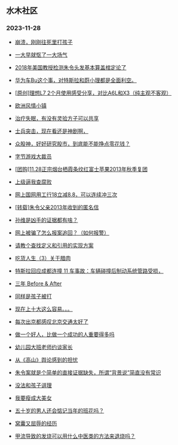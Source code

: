 ## 水木社区 
### 2023-11-28

+ [崩溃，刚刚往死里打孩子](https://www.mysmth.net/nForum/article/ChildEducation/2313127)

+ [一大早就怄了一大场气](https://www.mysmth.net/nForum/article/FamilyLife/1766499382)

+ [2018年美国教授检测朱令头发基本算盖棺定论了](https://www.mysmth.net/nForum/article/Tooooold/382269)

+ [华为车Bu这个事，对特斯拉和蔚小理都是全面利空。](https://www.mysmth.net/nForum/article/GreenAuto/1415497)

+ [[原创]理想L7 2个月使用感受分享，对比A6L和X3（纯主观不客观）](https://www.mysmth.net/nForum/article/AutoWorld/1944729379)

+ [欧洲风情小镇](https://www.mysmth.net/nForum/article/Geography/566977)

+ [治疗失眠，有没有灵验方子可以共享](https://www.mysmth.net/nForum/article/Shuibuzhao/49199)

+ [士兵突击，现在看还是神剧啊，](https://www.mysmth.net/nForum/article/TV/1661815)

+ [众股神，好好研究股市，到底能不能挣点零花钱？](https://www.mysmth.net/nForum/article/Stock/10706174)

+ [字节游戏大裁员](https://www.mysmth.net/nForum/article/WorkLife/3446509)

+ [[团购]11.28正宗烟台栖霞条纹红富士苹果2013年秋季复团](https://www.mysmth.net/nForum/article/ADAgent_TG/1313181)

+ [上级逼我查腐败](https://www.mysmth.net/nForum/article/WorkLife/3447126)

+ [网上国网用工行18立减8.8，可以连续冲三次](https://www.mysmth.net/nForum/article/CouponsLife/4463782)

+ [[转载]朱令父亲2013年收到的匿名信](https://www.mysmth.net/nForum/article/Tooooold/383510)

+ [孙维是凶手的证据都有啥？](https://www.mysmth.net/nForum/article/FamilyLife/1766500459)

+ [网上被骗了怎么报案追回？（如何报警）](https://www.mysmth.net/nForum/article/ClassicalMusic/105488)

+ [请教个查找定义和引用的实现方案](https://www.mysmth.net/nForum/article/Java/442836)

+ [吃货人生（3）关于腊肉](https://www.mysmth.net/nForum/article/Food/1695401)

+ [特斯拉回应成都连撞 11 车事故：车辆碰撞后制动系统管路受损，](https://www.mysmth.net/nForum/article/GreenAuto/1416370)

+ [三年 Before & After](https://www.mysmth.net/nForum/article/ITExpress/2505688)

+ [同样是孩子被打](https://www.mysmth.net/nForum/article/ChildEducation/2314606)

+ [现在上十大这么容易。。。](https://www.mysmth.net/nForum/article/Tooooold/382363)

+ [每次出京都感叹北京交通太好了](https://www.mysmth.net/nForum/article/AutoWorld/1944730153)

+ [做一个好人，比做一个成功的人重要得多吗](https://www.mysmth.net/nForum/article/FamilyLife/1766502000)

+ [幼儿园大班老师约谈家长](https://www.mysmth.net/nForum/article/ChildEducation/2314672)

+ [从《高山》舆论感到的担忧](https://www.mysmth.net/nForum/article/Movie/3551025)

+ [朱令案就是个简单的直接证据缺失，所谓“背景说”简直没有常识](https://www.mysmth.net/nForum/article/FamilyLife/1766501314)

+ [没法和孩子讲理](https://www.mysmth.net/nForum/article/PreUnivEdu/126657)

+ [我要瘦成大美女](https://www.mysmth.net/nForum/article/Age/20320549)

+ [五十岁的男人还会惦记当年的班花吗？](https://www.mysmth.net/nForum/article/Tooooold/383426)

+ [窝囊又屈辱的经历](https://www.mysmth.net/nForum/article/FamilyLife/1766502128)

+ [甲流导致的发烧可以用什么中医类的方法来退烧吗？](https://www.mysmth.net/nForum/article/Children/932716539)

